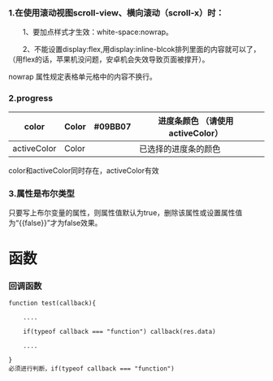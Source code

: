 ### 1.在使用滚动视图scroll-view、横向滚动（scroll-x）时：

　　1、要加点样式才生效：white-space:nowrap。

　　2、不能设置display:flex,用display:inline-blcok排列里面的内容就可以了，（用flex的话，苹果机没问题，安卓机会失效导致页面被撑开）。

nowrap 属性规定表格单元格中的内容不换行。 



### 2.progress

| color       | Color | #09BB07 | 进度条颜色 （请使用 activeColor） |      |
| ----------- | ----- | ------- | --------------------------------- | ---- |
| activeColor | Color |         | 已选择的进度条的颜色              |      |

color和activeColor同时存在，activeColor有效

### 3.属性是布尔类型

只要写上布尔变量的属性，则属性值默认为true，删除该属性或设置属性值为“{{false}}”才为false效果。 



# 函数

### 回调函数

```
function test(callback){

	....

	if(typeof callback === "function") callback(res.data)

	....

}
必须进行判断，if(typeof callback === "function")
```



